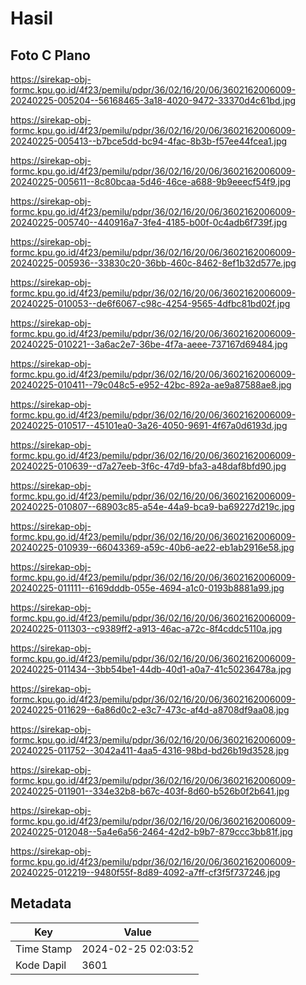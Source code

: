 # Hasil

## Foto C Plano

https://sirekap-obj-formc.kpu.go.id/4f23/pemilu/pdpr/36/02/16/20/06/3602162006009-20240225-005204--56168465-3a18-4020-9472-33370d4c61bd.jpg

https://sirekap-obj-formc.kpu.go.id/4f23/pemilu/pdpr/36/02/16/20/06/3602162006009-20240225-005413--b7bce5dd-bc94-4fac-8b3b-f57ee44fcea1.jpg

https://sirekap-obj-formc.kpu.go.id/4f23/pemilu/pdpr/36/02/16/20/06/3602162006009-20240225-005611--8c80bcaa-5d46-46ce-a688-9b9eeecf54f9.jpg

https://sirekap-obj-formc.kpu.go.id/4f23/pemilu/pdpr/36/02/16/20/06/3602162006009-20240225-005740--440916a7-3fe4-4185-b00f-0c4adb6f739f.jpg

https://sirekap-obj-formc.kpu.go.id/4f23/pemilu/pdpr/36/02/16/20/06/3602162006009-20240225-005936--33830c20-36bb-460c-8462-8ef1b32d577e.jpg

https://sirekap-obj-formc.kpu.go.id/4f23/pemilu/pdpr/36/02/16/20/06/3602162006009-20240225-010053--de6f6067-c98c-4254-9565-4dfbc81bd02f.jpg

https://sirekap-obj-formc.kpu.go.id/4f23/pemilu/pdpr/36/02/16/20/06/3602162006009-20240225-010221--3a6ac2e7-36be-4f7a-aeee-737167d69484.jpg

https://sirekap-obj-formc.kpu.go.id/4f23/pemilu/pdpr/36/02/16/20/06/3602162006009-20240225-010411--79c048c5-e952-42bc-892a-ae9a87588ae8.jpg

https://sirekap-obj-formc.kpu.go.id/4f23/pemilu/pdpr/36/02/16/20/06/3602162006009-20240225-010517--45101ea0-3a26-4050-9691-4f67a0d6193d.jpg

https://sirekap-obj-formc.kpu.go.id/4f23/pemilu/pdpr/36/02/16/20/06/3602162006009-20240225-010639--d7a27eeb-3f6c-47d9-bfa3-a48daf8bfd90.jpg

https://sirekap-obj-formc.kpu.go.id/4f23/pemilu/pdpr/36/02/16/20/06/3602162006009-20240225-010807--68903c85-a54e-44a9-bca9-ba69227d219c.jpg

https://sirekap-obj-formc.kpu.go.id/4f23/pemilu/pdpr/36/02/16/20/06/3602162006009-20240225-010939--66043369-a59c-40b6-ae22-eb1ab2916e58.jpg

https://sirekap-obj-formc.kpu.go.id/4f23/pemilu/pdpr/36/02/16/20/06/3602162006009-20240225-011111--6169dddb-055e-4694-a1c0-0193b8881a99.jpg

https://sirekap-obj-formc.kpu.go.id/4f23/pemilu/pdpr/36/02/16/20/06/3602162006009-20240225-011303--c9389ff2-a913-46ac-a72c-8f4cddc5110a.jpg

https://sirekap-obj-formc.kpu.go.id/4f23/pemilu/pdpr/36/02/16/20/06/3602162006009-20240225-011434--3bb54be1-44db-40d1-a0a7-41c50236478a.jpg

https://sirekap-obj-formc.kpu.go.id/4f23/pemilu/pdpr/36/02/16/20/06/3602162006009-20240225-011629--6a86d0c2-e3c7-473c-af4d-a8708df9aa08.jpg

https://sirekap-obj-formc.kpu.go.id/4f23/pemilu/pdpr/36/02/16/20/06/3602162006009-20240225-011752--3042a411-4aa5-4316-98bd-bd26b19d3528.jpg

https://sirekap-obj-formc.kpu.go.id/4f23/pemilu/pdpr/36/02/16/20/06/3602162006009-20240225-011901--334e32b8-b67c-403f-8d60-b526b0f2b641.jpg

https://sirekap-obj-formc.kpu.go.id/4f23/pemilu/pdpr/36/02/16/20/06/3602162006009-20240225-012048--5a4e6a56-2464-42d2-b9b7-879ccc3bb81f.jpg

https://sirekap-obj-formc.kpu.go.id/4f23/pemilu/pdpr/36/02/16/20/06/3602162006009-20240225-012219--9480f55f-8d89-4092-a7ff-cf3f5f737246.jpg


## Metadata

| Key        | Value               |
| ---------- | ------------------- |
| Time Stamp | 2024-02-25 02:03:52 |
| Kode Dapil | 3601                |



